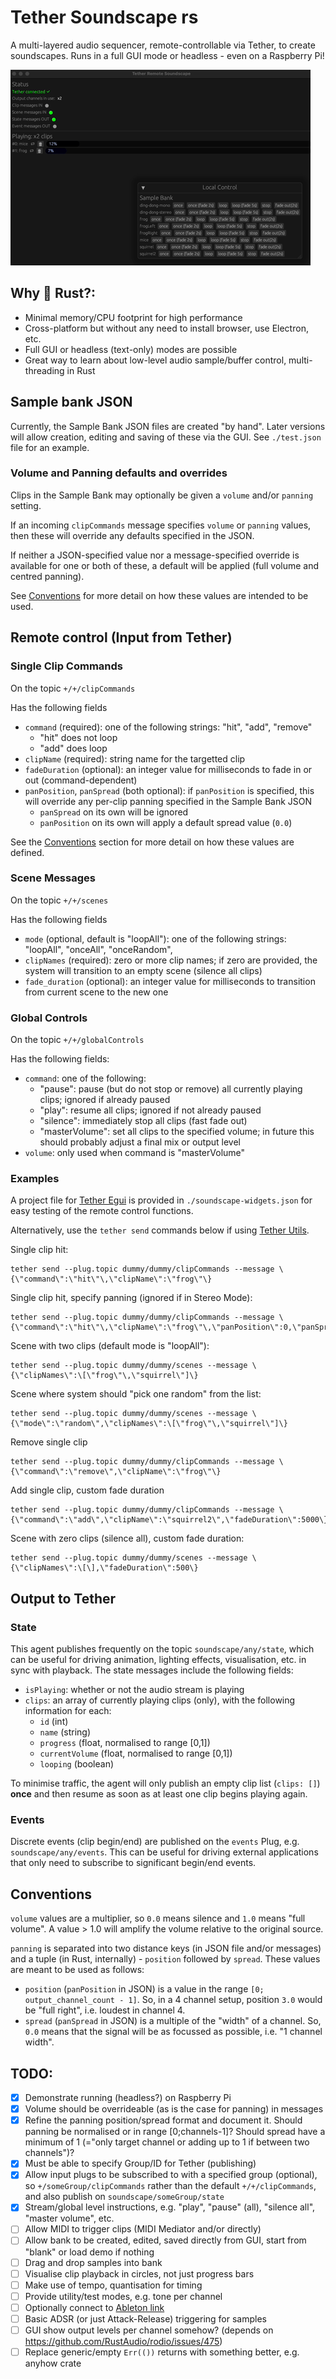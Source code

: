 # Tether Soundscape rs

A multi-layered audio sequencer, remote-controllable via Tether, to create soundscapes. Runs in a full GUI mode or headless - even on a Raspberry Pi!

![screenshot animation](./soundscape.gif)


## Why 🦀 Rust?:
- Minimal memory/CPU footprint for high performance
- Cross-platform but without any need to install browser, use Electron, etc.
- Full GUI or headless (text-only) modes are possible
- Great way to learn about low-level audio sample/buffer control, multi-threading in Rust


## Sample bank JSON
Currently, the Sample Bank JSON files are created "by hand". Later versions will allow creation, editing and saving of these via the GUI. See `./test.json` file for an example.

### Volume and Panning defaults and overrides
Clips in the Sample Bank may optionally be given a `volume` and/or `panning` setting.

If an incoming `clipCommands` message specifies `volume` or `panning` values, then these will override any defaults specified in the JSON.

If neither a JSON-specified value nor a message-specified override is available for one or both of these, a default will be applied (full volume and centred panning).

See [Conventions](#conventions) for more detail on how these values are intended to be used.

## Remote control (Input from Tether)

### Single Clip Commands
On the topic `+/+/clipCommands`

Has the following fields
- `command` (required): one of the following strings: "hit", "add", "remove"
  - "hit" does not loop
  - "add" does loop
- `clipName` (required): string name for the targetted clip
- `fadeDuration` (optional): an integer value for milliseconds to fade in or out (command-dependent)
- `panPosition`, `panSpread` (both optional): if `panPosition` is specified, this will override any per-clip panning specified in the Sample Bank JSON
   - `panSpread` on its own will be ignored
   - `panPosition` on its own will apply a default spread value (`0.0`)

See the [Conventions](#conventions) section for more detail on how these values are defined. 

### Scene Messages
On the topic `+/+/scenes`

Has the following fields
- `mode` (optional, default is "loopAll"): one of the following strings: "loopAll", "onceAll", "onceRandom",
- `clipNames` (required): zero or more clip names; if zero are provided, the system will transition to an empty scene (silence all clips)
- `fade_duration` (optional):  an integer value for milliseconds to transition from current scene to the new one

### Global Controls
On the topic `+/+/globalControls`

Has the following fields:
- `command`: one of the following:
  - "pause": pause (but do not stop or remove) all currently playing clips; ignored if already paused
  - "play": resume all clips; ignored if not already paused
  - "silence": immediately stop all clips (fast fade out)
  - "masterVolume": set all clips to the specified volume; in future this should probably adjust a final mix or output level
- `volume`: only used when command is "masterVolume"

### Examples
A project file for [Tether Egui](https://github.com/RandomStudio/tether-egui) is provided in `./soundscape-widgets.json` for easy testing of the remote control functions.

Alternatively, use the `tether send` commands below if using [Tether Utils](https://crates.io/crates/tether-utils).

Single clip hit:
```
tether send --plug.topic dummy/dummy/clipCommands --message \{\"command\":\"hit\"\,\"clipName\":\"frog\"\}
```

Single clip hit, specify panning (ignored if in Stereo Mode):
```
tether send --plug.topic dummy/dummy/clipCommands --message \{\"command\":\"hit\"\,\"clipName\":\"frog\"\,\"panPosition\":0,\"panSpread\":1\}
```


Scene with two clips (default mode is "loopAll"):
```
tether send --plug.topic dummy/dummy/scenes --message \{\"clipNames\":\[\"frog\"\,\"squirrel\"]\}
```

Scene where system should "pick one random" from the list:
```
tether send --plug.topic dummy/dummy/scenes --message \{\"mode\":\"random\",\"clipNames\":\[\"frog\"\,\"squirrel\"]\}
```

Remove single clip
```
tether send --plug.topic dummy/dummy/clipCommands --message \{\"command\":\"remove\",\"clipName\":\"frog\"\}
```

Add single clip, custom fade duration
```
tether send --plug.topic dummy/dummy/clipCommands --message \{\"command\":\"add\",\"clipName\":\"squirrel2\",\"fadeDuration\":5000\}
```

Scene with zero clips (silence all), custom fade duration:
```
tether send --plug.topic dummy/dummy/scenes --message \{\"clipNames\":\[\],\"fadeDuration\":500\}
```

## Output to Tether

### State
This agent publishes frequently on the topic `soundscape/any/state`, which can be useful for driving animation, lighting effects, visualisation, etc. in sync with playback. The state messages include the following fields:

- `isPlaying`: whether or not the audio stream is playing
- `clips`: an array of currently playing clips (only), with the following information for each:
  - `id` (int)
  - `name` (string)
  - `progress` (float, normalised to range [0,1])
  - `currentVolume` (float, normalised to range [0,1])
  - `looping` (boolean)

To minimise traffic, the agent will only publish an empty clip list (`clips: []`) **once** and then resume as soon as at least one clip begins playing again.

### Events
Discrete events (clip begin/end) are published on the `events` Plug, e.g. `soundscape/any/events`. This can be useful for driving external applications that only need to subscribe to significant begin/end events.

## Conventions
`volume` values are a multiplier, so `0.0` means silence and `1.0` means "full volume". A value > 1.0 will amplify the volume relative to the original source.

`panning` is separated into two distance keys (in JSON file and/or messages) and a tuple (in Rust, internally) - `position` followed by `spread`. These values are meant to be used as follows:
 - `position` (`panPosition` in JSON) is a value in the range `[0; output_channel_count - 1]`. So, in a 4 channel setup, position `3.0` would be "full right", i.e. loudest in channel 4.
 - `spread` (`panSpread` in JSON) is a multiple of the "width" of a channel. So, `0.0` means that the signal will be as focussed as possible, i.e. "1 channel width".


## TODO:
- [x] Demonstrate running (headless?) on Raspberry Pi
- [x] Volume should be overrideable (as is the case for panning) in messages
- [x] Refine the panning position/spread format and document it. Should panning be normalised or in range [0;channels-1]? Should spread have a minimum of 1 (="only target channel or adding up to 1 if between two channels")?
- [x] Must be able to specify Group/ID for Tether (publishing)
- [x] Allow input plugs to be subscribed to with a specified group (optional), so `+/someGroup/clipCommands` rather than the default `+/+/clipCommands`, and also publish on `soundscape/someGroup/state` 
- [x] Stream/global level instructions, e.g. "play", "pause" (all), "silence all", "master volume", etc.
- [ ] Allow MIDI to trigger clips (MIDI Mediator and/or directly)
- [ ] Allow bank to be created, edited, saved directly from GUI, start from "blank" or load demo if nothing
- [ ] Drag and drop samples into bank
- [ ] Visualise clip playback in circles, not just progress bars
- [ ] Make use of tempo, quantisation for timing
- [ ] Provide utility/test modes, e.g. tone per channel
- [ ] Optionally connect to [Ableton link](https://docs.rs/ableton-link/latest/ableton_link/)
- [ ] Basic ADSR (or just Attack-Release) triggering for samples
- [ ] GUI show output levels per channel somehow? (depends on https://github.com/RustAudio/rodio/issues/475)
- [ ] Replace generic/empty `Err(())` returns with something better, e.g. anyhow crate
